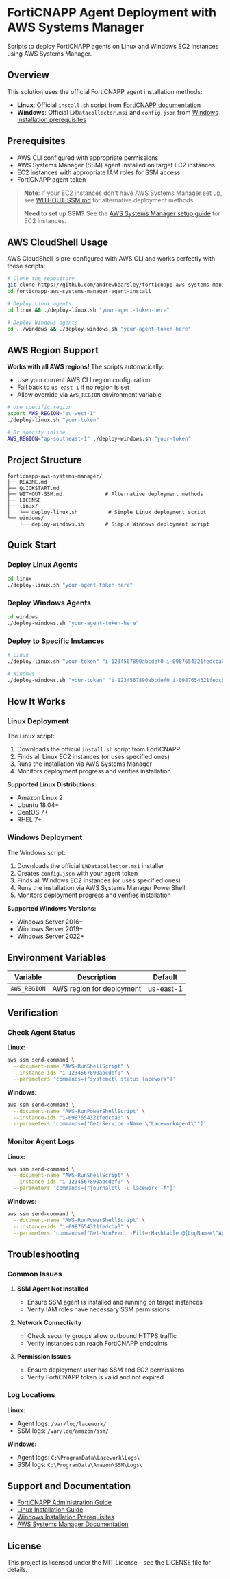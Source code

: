 # FortiCNAPP Agent Deployment with AWS Systems Manager

Scripts to deploy FortiCNAPP agents on Linux and Windows EC2 instances using AWS Systems Manager.

## Overview

This solution uses the official FortiCNAPP agent installation methods:
- **Linux**: Official `install.sh` script from [FortiCNAPP documentation](https://docs.fortinet.com/document/forticnapp/latest/administration-guide/538940/installing-using-the-install-sh-script)
- **Windows**: Official `LWDatacollector.msi` and `config.json` from [Windows installation prerequisites](https://docs.fortinet.com/document/forticnapp/latest/administration-guide/902600/windows-agent-installation-prerequisites)

## Prerequisites

- AWS CLI configured with appropriate permissions
- AWS Systems Manager (SSM) agent installed on target EC2 instances
- EC2 instances with appropriate IAM roles for SSM access
- FortiCNAPP agent token

> **Note**: If your EC2 instances don't have AWS Systems Manager set up, see [WITHOUT-SSM.md](WITHOUT-SSM.md) for alternative deployment methods.
> 
> **Need to set up SSM?** See the [AWS Systems Manager setup guide](https://docs.aws.amazon.com/systems-manager/latest/userguide/setup.html) for EC2 instances.

## AWS CloudShell Usage

AWS CloudShell is pre-configured with AWS CLI and works perfectly with these scripts:

```bash
# Clone the repository
git clone https://github.com/andrewbearsley/forticnapp-aws-systems-manager-agent-install.git
cd forticnapp-aws-systems-manager-agent-install

# Deploy Linux agents
cd linux && ./deploy-linux.sh "your-agent-token-here"

# Deploy Windows agents  
cd ../windows && ./deploy-windows.sh "your-agent-token-here"
```

## AWS Region Support

**Works with all AWS regions!** The scripts automatically:
- Use your current AWS CLI region configuration
- Fall back to `us-east-1` if no region is set
- Allow override via `AWS_REGION` environment variable

```bash
# Use specific region
export AWS_REGION="eu-west-1"
./deploy-linux.sh "your-token"

# Or specify inline
AWS_REGION="ap-southeast-1" ./deploy-windows.sh "your-token"
```

## Project Structure

```
forticnapp-aws-systems-manager/
├── README.md
├── QUICKSTART.md
├── WITHOUT-SSM.md              # Alternative deployment methods
├── LICENSE
├── linux/
│   └── deploy-linux.sh          # Simple Linux deployment script
└── windows/
    └── deploy-windows.sh       # Simple Windows deployment script
```

## Quick Start

### Deploy Linux Agents

```bash
cd linux
./deploy-linux.sh "your-agent-token-here"
```

### Deploy Windows Agents

```bash
cd windows
./deploy-windows.sh "your-agent-token-here"
```

### Deploy to Specific Instances

```bash
# Linux
./deploy-linux.sh "your-token" "i-1234567890abcdef0 i-0987654321fedcba0"

# Windows
./deploy-windows.sh "your-token" "i-1234567890abcdef0 i-0987654321fedcba0"
```

## How It Works

### Linux Deployment

The Linux script:
1. Downloads the official `install.sh` script from FortiCNAPP
2. Finds all Linux EC2 instances (or uses specified ones)
3. Runs the installation via AWS Systems Manager
4. Monitors deployment progress and verifies installation

**Supported Linux Distributions:**
- Amazon Linux 2
- Ubuntu 18.04+
- CentOS 7+
- RHEL 7+

### Windows Deployment

The Windows script:
1. Downloads the official `LWDatacollector.msi` installer
2. Creates `config.json` with your agent token
3. Finds all Windows EC2 instances (or uses specified ones)
4. Runs the installation via AWS Systems Manager PowerShell
5. Monitors deployment progress and verifies installation

**Supported Windows Versions:**
- Windows Server 2016+
- Windows Server 2019+
- Windows Server 2022+

## Environment Variables

| Variable | Description | Default |
|----------|-------------|---------|
| `AWS_REGION` | AWS region for deployment | us-east-1 |

## Verification

### Check Agent Status

**Linux:**
```bash
aws ssm send-command \
  --document-name "AWS-RunShellScript" \
  --instance-ids "i-1234567890abcdef0" \
  --parameters 'commands=["systemctl status lacework"]'
```

**Windows:**
```bash
aws ssm send-command \
  --document-name "AWS-RunPowerShellScript" \
  --instance-ids "i-0987654321fedcba0" \
  --parameters 'commands=["Get-Service -Name \"LaceworkAgent\""]'
```

### Monitor Agent Logs

**Linux:**
```bash
aws ssm send-command \
  --document-name "AWS-RunShellScript" \
  --instance-ids "i-1234567890abcdef0" \
  --parameters 'commands=["journalctl -u lacework -f"]'
```

**Windows:**
```bash
aws ssm send-command \
  --document-name "AWS-RunPowerShellScript" \
  --instance-ids "i-0987654321fedcba0" \
  --parameters 'commands=["Get-WinEvent -FilterHashtable @{LogName=\"Application\"; ProviderName=\"LaceworkAgent\"} -MaxEvents 50"]'
```

## Troubleshooting

### Common Issues

1. **SSM Agent Not Installed**
   - Ensure SSM agent is installed and running on target instances
   - Verify IAM roles have necessary SSM permissions

2. **Network Connectivity**
   - Check security groups allow outbound HTTPS traffic
   - Verify instances can reach FortiCNAPP endpoints

3. **Permission Issues**
   - Ensure deployment user has SSM and EC2 permissions
   - Verify FortiCNAPP token is valid and not expired

### Log Locations

**Linux:**
- Agent logs: `/var/log/lacework/`
- SSM logs: `/var/log/amazon/ssm/`

**Windows:**
- Agent logs: `C:\ProgramData\Lacework\Logs\`
- SSM logs: `C:\ProgramData\Amazon\SSM\Logs\`

## Support and Documentation

- [FortiCNAPP Administration Guide](https://docs.fortinet.com/document/forticnapp/latest/administration-guide/)
- [Linux Installation Guide](https://docs.fortinet.com/document/forticnapp/latest/administration-guide/538940/installing-using-the-install-sh-script)
- [Windows Installation Prerequisites](https://docs.fortinet.com/document/forticnapp/latest/administration-guide/902600/windows-agent-installation-prerequisites)
- [AWS Systems Manager Documentation](https://docs.aws.amazon.com/systems-manager/)

## License

This project is licensed under the MIT License - see the LICENSE file for details.
